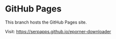 # GitHub Pages

This branch hosts the GitHub Pages site.

Visit: https://serpapps.github.io/eporner-downloader
